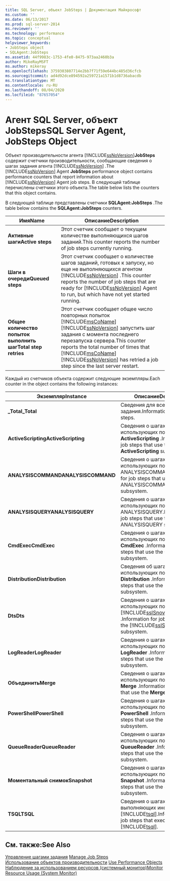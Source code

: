 ```yaml
---
title: SQL Server, объект JobSteps | Документация Майкрософт
ms.custom: ''
ms.date: 06/13/2017
ms.prod: sql-server-2014
ms.reviewer: ''
ms.technology: performance
ms.topic: conceptual
helpviewer_keywords:
- JobSteps object
- SQLAgent:JobSteps
ms.assetid: 44f9983c-1753-4fe0-8475-973aa2460b3a
author: MikeRayMSFT
ms.author: mikeray
ms.openlocfilehash: 3759303807714e2bb7f71f59e644bc485d36cfcb
ms.sourcegitcommit: ad4d92dce894592a259721a1571b1d8736abacdb
ms.translationtype: MT
ms.contentlocale: ru-RU
ms.lasthandoff: 08/04/2020
ms.locfileid: "87657054"
---
```

# <a name="sql-server-agent-jobsteps-object"></a><span data-ttu-id="6f0e8-102">Агент SQL Server, объект JobSteps</span><span class="sxs-lookup"><span data-stu-id="6f0e8-102">SQL Server Agent, JobSteps Object</span></span>
  <span data-ttu-id="6f0e8-103">Объект производительности агента [!INCLUDE[ssNoVersion](../../includes/ssnoversion-md.md)]**JobSteps** содержит счетчики производительности, сообщающие сведения о шагах задания агента [!INCLUDE[ssNoVersion](../../includes/ssnoversion-md.md)] .</span><span class="sxs-lookup"><span data-stu-id="6f0e8-103">The [!INCLUDE[ssNoVersion](../../includes/ssnoversion-md.md)] Agent **JobSteps** performance object contains performance counters that report information about [!INCLUDE[ssNoVersion](../../includes/ssnoversion-md.md)] Agent job steps.</span></span> <span data-ttu-id="6f0e8-104">В следующей таблице перечислены счетчики этого объекта.</span><span class="sxs-lookup"><span data-stu-id="6f0e8-104">The table below lists the counters that this object contains.</span></span>  
  
 <span data-ttu-id="6f0e8-105">В следующей таблице представлены счетчики **SQLAgent:JobSteps** .</span><span class="sxs-lookup"><span data-stu-id="6f0e8-105">The table below contains the **SQLAgent:JobSteps** counters.</span></span>  
  
|<span data-ttu-id="6f0e8-106">Имя</span><span class="sxs-lookup"><span data-stu-id="6f0e8-106">Name</span></span>|<span data-ttu-id="6f0e8-107">Описание</span><span class="sxs-lookup"><span data-stu-id="6f0e8-107">Description</span></span>|  
|----------|-----------------|  
|<span data-ttu-id="6f0e8-108">**Активные шаги**</span><span class="sxs-lookup"><span data-stu-id="6f0e8-108">**Active steps**</span></span>|<span data-ttu-id="6f0e8-109">Этот счетчик сообщает о текущем количестве выполняющихся шагов заданий.</span><span class="sxs-lookup"><span data-stu-id="6f0e8-109">This counter reports the number of job steps currently running.</span></span>|  
|<span data-ttu-id="6f0e8-110">**Шаги в очереди**</span><span class="sxs-lookup"><span data-stu-id="6f0e8-110">**Queued steps**</span></span>|<span data-ttu-id="6f0e8-111">Этот счетчик сообщает о количестве шагов заданий, готовых к запуску, но еще не выполняющихся агентом [!INCLUDE[ssNoVersion](../../includes/ssnoversion-md.md)] .</span><span class="sxs-lookup"><span data-stu-id="6f0e8-111">This counter reports the number of job steps that are ready for [!INCLUDE[ssNoVersion](../../includes/ssnoversion-md.md)] Agent to run, but which have not yet started running.</span></span>|  
|<span data-ttu-id="6f0e8-112">**Общее количество попыток выполнить шаг**</span><span class="sxs-lookup"><span data-stu-id="6f0e8-112">**Total step retries**</span></span>|<span data-ttu-id="6f0e8-113">Этот счетчик сообщает общее число повторных попыток [!INCLUDE[msCoName](../../includes/msconame-md.md)] [!INCLUDE[ssNoVersion](../../includes/ssnoversion-md.md)] запустить шаг задания с момента последнего перезапуска сервера.</span><span class="sxs-lookup"><span data-stu-id="6f0e8-113">This counter reports the total number of times that [!INCLUDE[msCoName](../../includes/msconame-md.md)] [!INCLUDE[ssNoVersion](../../includes/ssnoversion-md.md)] has retried a job step since the last server restart.</span></span>|  
  
 <span data-ttu-id="6f0e8-114">Каждый из счетчиков объекта содержит следующие экземпляры.</span><span class="sxs-lookup"><span data-stu-id="6f0e8-114">Each counter in the object contains the following instances:</span></span>  
  
|<span data-ttu-id="6f0e8-115">Экземпляр</span><span class="sxs-lookup"><span data-stu-id="6f0e8-115">Instance</span></span>|<span data-ttu-id="6f0e8-116">Описание</span><span class="sxs-lookup"><span data-stu-id="6f0e8-116">Description</span></span>|  
|--------------|-----------------|  
|<span data-ttu-id="6f0e8-117">**_Total**</span><span class="sxs-lookup"><span data-stu-id="6f0e8-117">**_Total**</span></span>|<span data-ttu-id="6f0e8-118">Сведения для всех шагов задания.</span><span class="sxs-lookup"><span data-stu-id="6f0e8-118">Information for all job steps.</span></span>|  
|<span data-ttu-id="6f0e8-119">**ActiveScripting**</span><span class="sxs-lookup"><span data-stu-id="6f0e8-119">**ActiveScripting**</span></span>|<span data-ttu-id="6f0e8-120">Сведения о шагах задания, использующих подсистему **ActiveScripting** .</span><span class="sxs-lookup"><span data-stu-id="6f0e8-120">Information for job steps that use the **ActiveScripting** subsystem.</span></span>|  
|<span data-ttu-id="6f0e8-121">**ANALYSISCOMMAND**</span><span class="sxs-lookup"><span data-stu-id="6f0e8-121">**ANALYSISCOMMAND**</span></span>|<span data-ttu-id="6f0e8-122">Сведения о шагах задания, использующих подсистему ANALYSISCOMMAND.</span><span class="sxs-lookup"><span data-stu-id="6f0e8-122">Information for job steps that use the ANALYSISCOMMAND subsystem.</span></span>|  
|<span data-ttu-id="6f0e8-123">**ANALYSISQUERY**</span><span class="sxs-lookup"><span data-stu-id="6f0e8-123">**ANALYSISQUERY**</span></span>|<span data-ttu-id="6f0e8-124">Сведения о шагах задания, использующих подсистему ANALYSISQUERY.</span><span class="sxs-lookup"><span data-stu-id="6f0e8-124">Information for job steps that use the ANALYSISQUERY subsystem.</span></span>|  
|<span data-ttu-id="6f0e8-125">**CmdExec**</span><span class="sxs-lookup"><span data-stu-id="6f0e8-125">**CmdExec**</span></span>|<span data-ttu-id="6f0e8-126">Сведения о шагах задания, использующих подсистему **CmdExec** .</span><span class="sxs-lookup"><span data-stu-id="6f0e8-126">Information for job steps that use the **CmdExec** subsystem.</span></span>|  
|<span data-ttu-id="6f0e8-127">**Distribution**</span><span class="sxs-lookup"><span data-stu-id="6f0e8-127">**Distribution**</span></span>|<span data-ttu-id="6f0e8-128">Сведения об шагах задания, использующих подсистему **Distribution** .</span><span class="sxs-lookup"><span data-stu-id="6f0e8-128">Information for job steps that use the **Distribution** subsystem.</span></span>|  
|<span data-ttu-id="6f0e8-129">**Dts**</span><span class="sxs-lookup"><span data-stu-id="6f0e8-129">**Dts**</span></span>|<span data-ttu-id="6f0e8-130">Сведения о шагах задания, использующих подсистему [!INCLUDE[ssISnoversion](../../includes/ssisnoversion-md.md)] .</span><span class="sxs-lookup"><span data-stu-id="6f0e8-130">Information for job steps that use the [!INCLUDE[ssISnoversion](../../includes/ssisnoversion-md.md)] subsystem.</span></span>|  
|<span data-ttu-id="6f0e8-131">**LogReader**</span><span class="sxs-lookup"><span data-stu-id="6f0e8-131">**LogReader**</span></span>|<span data-ttu-id="6f0e8-132">Сведения о шагах задания, использующих подсистему **LogReader** .</span><span class="sxs-lookup"><span data-stu-id="6f0e8-132">Information for job steps that use the **LogReader** subsystem.</span></span>|  
|<span data-ttu-id="6f0e8-133">**Объединить**</span><span class="sxs-lookup"><span data-stu-id="6f0e8-133">**Merge**</span></span>|<span data-ttu-id="6f0e8-134">Сведения о шагах задания, использующих подсистему **Merge** .</span><span class="sxs-lookup"><span data-stu-id="6f0e8-134">Information for job steps that use the **Merge** subsystem.</span></span>|  
|<span data-ttu-id="6f0e8-135">**PowerShell**</span><span class="sxs-lookup"><span data-stu-id="6f0e8-135">**PowerShell**</span></span>|<span data-ttu-id="6f0e8-136">Сведения о шагах задания, использующих подсистему **PowerShell** .</span><span class="sxs-lookup"><span data-stu-id="6f0e8-136">Information for job steps that use the **PowerShell** subsystem.</span></span>|  
|<span data-ttu-id="6f0e8-137">**QueueReader**</span><span class="sxs-lookup"><span data-stu-id="6f0e8-137">**QueueReader**</span></span>|<span data-ttu-id="6f0e8-138">Сведения о шагах задания, использующих подсистему **QueueReader** .</span><span class="sxs-lookup"><span data-stu-id="6f0e8-138">Information for job steps that use the **QueueReader** subsystem.</span></span>|  
|<span data-ttu-id="6f0e8-139">**Моментальный снимок**</span><span class="sxs-lookup"><span data-stu-id="6f0e8-139">**Snapshot**</span></span>|<span data-ttu-id="6f0e8-140">Сведения о шагах задания, использующих подсистему **Snapshot** .</span><span class="sxs-lookup"><span data-stu-id="6f0e8-140">Information for job steps that use the **Snapshot** subsystem.</span></span>|  
|<span data-ttu-id="6f0e8-141">**TSQL**</span><span class="sxs-lookup"><span data-stu-id="6f0e8-141">**TSQL**</span></span>|<span data-ttu-id="6f0e8-142">Сведения о шагах задания, выполняющих инструкции [!INCLUDE[tsql](../../includes/tsql-md.md)].</span><span class="sxs-lookup"><span data-stu-id="6f0e8-142">Information for job steps that execute [!INCLUDE[tsql](../../includes/tsql-md.md)].</span></span>|  
  
## <a name="see-also"></a><span data-ttu-id="6f0e8-143">См. также:</span><span class="sxs-lookup"><span data-stu-id="6f0e8-143">See Also</span></span>  
 <span data-ttu-id="6f0e8-144">[Управление шагами задания](../../ssms/agent/manage-job-steps.md) </span><span class="sxs-lookup"><span data-stu-id="6f0e8-144">[Manage Job Steps](../../ssms/agent/manage-job-steps.md) </span></span>  
 <span data-ttu-id="6f0e8-145">[Использование объектов производительности](../../ssms/agent/use-performance-objects.md) </span><span class="sxs-lookup"><span data-stu-id="6f0e8-145">[Use Performance Objects](../../ssms/agent/use-performance-objects.md) </span></span>  
 [<span data-ttu-id="6f0e8-146">Наблюдение за использованием ресурсов (системный монитор)</span><span class="sxs-lookup"><span data-stu-id="6f0e8-146">Monitor Resource Usage &#40;System Monitor&#41;</span></span>](monitor-resource-usage-system-monitor.md)  
  
  
